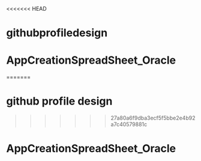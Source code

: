 <<<<<<< HEAD
# githubprofiledesign
# AppCreationSpreadSheet_Oracle
=======
# github profile design
>>>>>>> 27a80a6f9dba3ecf5f5bbe2e4b92a7c40579881c
# AppCreationSpreadSheet_Oracle
